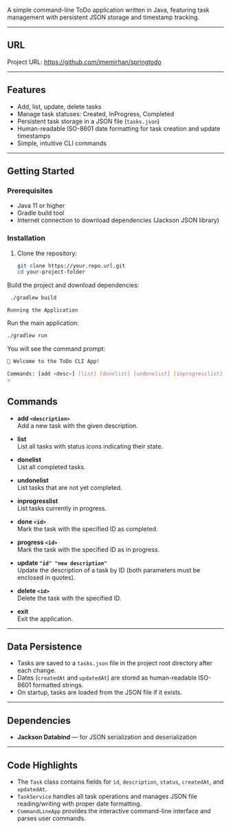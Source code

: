 A simple command-line ToDo application written in Java, featuring task management with persistent JSON storage and timestamp tracking.

---

## URL
Project URL: https://github.com/imemirhan/springtodo

---

## Features

- Add, list, update, delete tasks
- Manage task statuses: Created, InProgress, Completed
- Persistent task storage in a JSON file (`tasks.json`)
- Human-readable ISO-8601 date formatting for task creation and update timestamps
- Simple, intuitive CLI commands

---

## Getting Started

### Prerequisites

- Java 11 or higher
- Gradle build tool
- Internet connection to download dependencies (Jackson JSON library)

### Installation

1. Clone the repository:

   ```bash
   git clone https://your.repo.url.git
   cd your-project-folder
    ```
Build the project and download dependencies:
   ```bash
    ./gradlew build
  ```
    Running the Application
Run the main application:

   ```bash
  ./gradlew run
   ```
You will see the command prompt:
   ```bash
  📝 Welcome to the ToDo CLI App!
  
  Commands: [add <desc>] [list] [donelist] [undonelist] [inprogresslist] [done <id>] [progress <id>] [update "id" "new description"] [delete <id>] [exit]
  >
   ```
## Commands

- **add `<description>`**  
  Add a new task with the given description.

- **list**  
  List all tasks with status icons indicating their state.

- **donelist**  
  List all completed tasks.

- **undonelist**  
  List tasks that are not yet completed.

- **inprogresslist**  
  List tasks currently in progress.

- **done `<id>`**  
  Mark the task with the specified ID as completed.

- **progress `<id>`**  
  Mark the task with the specified ID as in progress.

- **update `"id" "new description"`**  
  Update the description of a task by ID (both parameters must be enclosed in quotes).

- **delete `<id>`**  
  Delete the task with the specified ID.

- **exit**  
  Exit the application.

---

## Data Persistence

- Tasks are saved to a `tasks.json` file in the project root directory after each change.
- Dates (`createdAt` and `updatedAt`) are stored as human-readable ISO-8601 formatted strings.
- On startup, tasks are loaded from the JSON file if it exists.

---

## Dependencies

- **Jackson Databind** — for JSON serialization and deserialization  
---

## Code Highlights

- The `Task` class contains fields for `id`, `description`, `status`, `createdAt`, and `updatedAt`.
- `TaskService` handles all task operations and manages JSON file reading/writing with proper date formatting.
- `CommandLineApp` provides the interactive command-line interface and parses user commands.

